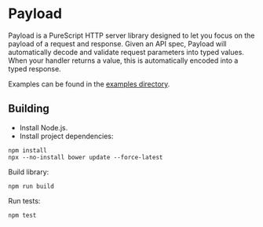 # Payload

Payload is a PureScript HTTP server library designed to let you focus on the payload of a request and response. Given an API spec, Payload will automatically decode and validate request parameters into typed values. When your handler returns a value, this is automatically encoded into a typed response.

Examples can be found in the [examples directory](./examples).

## Building

* Install Node.js.
* Install project dependencies:

```
npm install
npx --no-install bower update --force-latest
```

Build library:

```
npm run build
```

Run tests:

```
npm test
```